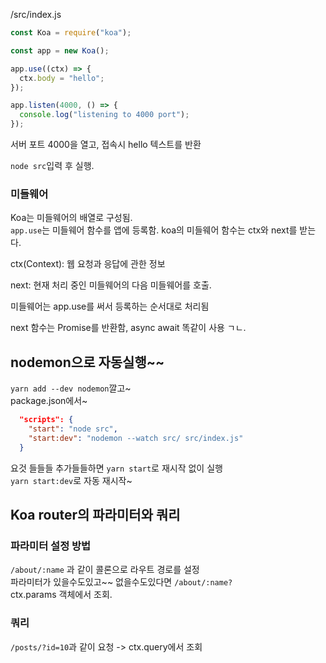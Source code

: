 /src/index.js

```javascript
const Koa = require("koa");

const app = new Koa();

app.use((ctx) => {
  ctx.body = "hello";
});

app.listen(4000, () => {
  console.log("listening to 4000 port");
});
```

서버 포트 4000을 열고, 접속시 hello 텍스트를 반환

`node src`입력 후 실행.

### 미들웨어

Koa는 미들웨어의 배열로 구성됨.\
`app.use`는 미들웨어 함수를 앱에 등록함. koa의 미들웨어 함수는 ctx와 next를 받는다.

ctx(Context): 웹 요청과 응답에 관한 정보

next: 현재 처리 중인 미들웨어의 다음 미들웨어를 호출.

미들웨어는 app.use를 써서 등록하는 순서대로 처리됨

next 함수는 Promise를 반환함, async await 똑같이 사용 ㄱㄴ.

## nodemon으로 자동실행~~

`yarn add --dev nodemon`깔고~\
package.json에서~

```json
  "scripts": {
    "start": "node src",
    "start:dev": "nodemon --watch src/ src/index.js"
  }
```

요것 들들들 추가들들하면
`yarn start`로 재시작 없이 실행\
`yarn start:dev`로 자동 재시작~

## Koa router의 파라미터와 쿼리

### 파라미터 설정 방법

`/about/:name` 과 같이 콜론으로 라우트 경로를 설정 \
파라미터가 있을수도있고~~ 없을수도있다면 `/about/:name?` \
ctx.params 객체에서 조회.

### 쿼리

`/posts/?id=10`과 같이 요청 -> ctx.query에서 조회

